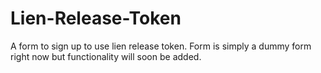 # Lien-Release-Token
A form to sign up to use lien release token. Form is simply a dummy form right now but functionality will soon be added. 
